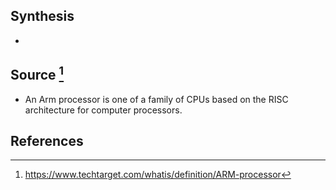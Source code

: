 ## Synthesis
- 
## Source [^1]
- An Arm processor is one of a family of CPUs based on the RISC architecture for computer processors.
## References

[^1]: https://www.techtarget.com/whatis/definition/ARM-processor